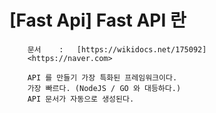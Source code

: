 # [Fast Api] Fast API 란

```
    문서    :   [https://wikidocs.net/175092]
    <https://naver.com>
```

```
    API 를 만들기 가장 특화된 프레임워크이다.
    가장 빠르다. (NodeJS / GO 와 대등하다.) 
    API 문서가 자동으로 생성된다.
```